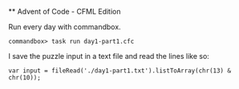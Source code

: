 ** Advent of Code - CFML Edition

Run every day with commandbox.

```
commandbox> task run day1-part1.cfc
```

I save the puzzle input in a text file and read the lines like so:

```
var input = fileRead('./day1-part1.txt').listToArray(chr(13) & chr(10));
```

